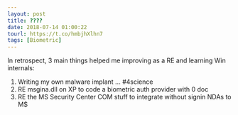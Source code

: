 ```yaml
---
layout: post
title: ????
date: 2018-07-14 01:00:22
tourl: https://t.co/hmbjhXlhn7
tags: [Biometric]
---
```

In retrospect, 3 main things helped me improving as a RE and learning Win internals:

1. Writing my own malware implant ... #4science
2. RE msgina.dll on XP to code a biometric auth provider with 0 doc
3. RE the MS Security Center COM stuff to integrate without signin NDAs to M$